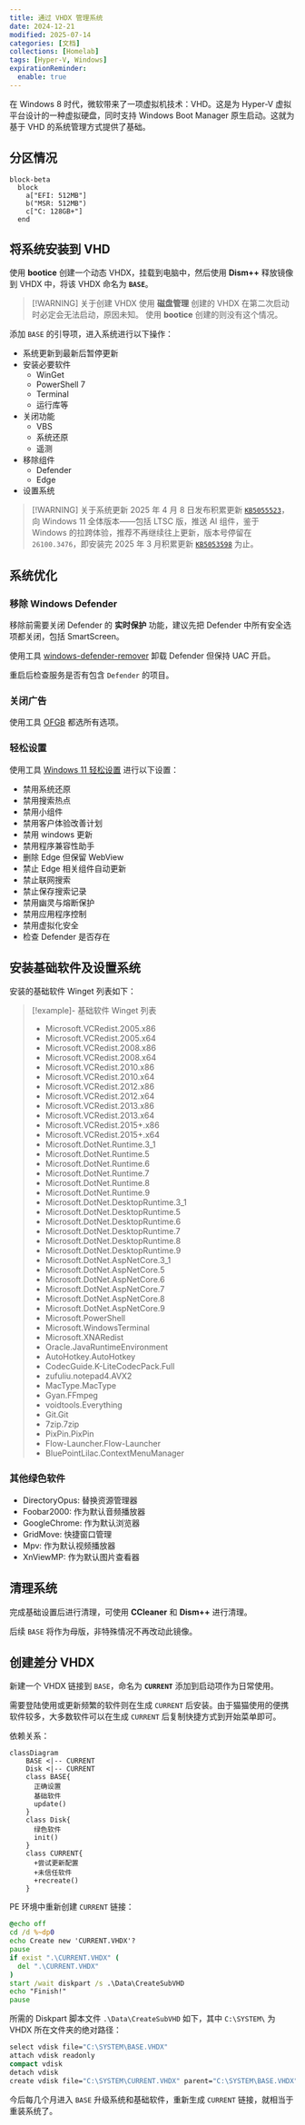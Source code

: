 ```yaml
---
title: 通过 VHDX 管理系统
date: 2024-12-21
modified: 2025-07-14
categories: [文档]
collections: [Homelab]
tags: [Hyper-V, Windows]
expirationReminder:
  enable: true
---
```


在 Windows 8 时代，微软带来了一项虚拟机技术：VHD。这是为 Hyper-V 虚拟平台设计的一种虚拟硬盘，同时支持 Windows Boot Manager 原生启动。这就为基于 VHD 的系统管理方式提供了基础。

<!--more-->

## 分区情况

```mermaid
block-beta
  block
    a["EFI: 512MB"]
    b("MSR: 512MB")
    c["C: 128GB+"]
  end
```

## 将系统安装到 VHD

使用 **bootice** 创建一个动态 VHDX，挂载到电脑中，然后使用 **Dism++** 释放镜像到 VHDX 中，将该 VHDX 命名为 **`BASE`**。

> [!WARNING] 关于创建 VHDX
> 使用 **磁盘管理** 创建的 VHDX 在第二次启动时必定会无法启动，原因未知。
> 使用 **bootice** 创建的则没有这个情况。

添加 `BASE` 的引导项，进入系统进行以下操作：

- 系统更新到最新后暂停更新
- 安装必要软件
  - WinGet
  - PowerShell 7
  - Terminal
  - 运行库等
- 关闭功能
  - VBS
  - 系统还原
  - 遥测
- 移除组件
  - Defender
  - Edge
- 设置系统

> [!WARNING] 关于系统更新
> 2025 年 4 月 8 日发布积累更新 [`KB5055523`](https://www.catalog.update.microsoft.com/Search.aspx?q=KB5055523)，向 Windows 11 全体版本——包括 LTSC 版，推送 AI 组件，鉴于 Windows 的拉跨体验，推荐不再继续往上更新，版本号停留在 `26100.3476`，即安装完 2025 年 3 月积累更新 [`KB5053598`](https://www.catalog.update.microsoft.com/Search.aspx?q=KB5053598) 为止。

## 系统优化

### 移除 Windows Defender

移除前需要关闭 Defender 的 **实时保护** 功能，建议先把 Defender 中所有安全选项都关闭，包括 SmartScreen。

使用工具 [windows-defender-remover](https://github.com/ionuttbara/windows-defender-remover) 卸载 Defender 但保持 UAC 开启。

重启后检查服务是否有包含 `Defender` 的项目。

### 关闭广告

使用工具 [OFGB](https://github.com/xM4ddy/OFGB) 都选所有选项。

### 轻松设置

使用工具 [Windows 11 轻松设置](https://www.bilibili.com/opus/904672369138729017) 进行以下设置：

- 禁用系统还原
- 禁用搜索热点
- 禁用小组件
- 禁用客户体验改善计划
- 禁用 windows 更新
- 禁用程序兼容性助手
- 删除 Edge 但保留 WebView
- 禁止 Edge 相关组件自动更新
- 禁止联网搜索
- 禁止保存搜索记录
- 禁用幽灵与熔断保护
- 禁用应用程序控制
- 禁用虚拟化安全
- 检查 Defender 是否存在


## 安装基础软件及设置系统

安装的基础软件 Winget 列表如下：

> [!example]- 基础软件 Winget 列表
> - Microsoft.VCRedist.2005.x86
> - Microsoft.VCRedist.2005.x64
> - Microsoft.VCRedist.2008.x86
> - Microsoft.VCRedist.2008.x64
> - Microsoft.VCRedist.2010.x86
> - Microsoft.VCRedist.2010.x64
> - Microsoft.VCRedist.2012.x86
> - Microsoft.VCRedist.2012.x64
> - Microsoft.VCRedist.2013.x86
> - Microsoft.VCRedist.2013.x64
> - Microsoft.VCRedist.2015+.x86
> - Microsoft.VCRedist.2015+.x64
> - Microsoft.DotNet.Runtime.3_1
> - Microsoft.DotNet.Runtime.5
> - Microsoft.DotNet.Runtime.6
> - Microsoft.DotNet.Runtime.7
> - Microsoft.DotNet.Runtime.8
> - Microsoft.DotNet.Runtime.9
> - Microsoft.DotNet.DesktopRuntime.3_1
> - Microsoft.DotNet.DesktopRuntime.5
> - Microsoft.DotNet.DesktopRuntime.6
> - Microsoft.DotNet.DesktopRuntime.7
> - Microsoft.DotNet.DesktopRuntime.8
> - Microsoft.DotNet.DesktopRuntime.9
> - Microsoft.DotNet.AspNetCore.3_1
> - Microsoft.DotNet.AspNetCore.5
> - Microsoft.DotNet.AspNetCore.6
> - Microsoft.DotNet.AspNetCore.7
> - Microsoft.DotNet.AspNetCore.8
> - Microsoft.DotNet.AspNetCore.9
> - Microsoft.PowerShell
> - Microsoft.WindowsTerminal
> - Microsoft.XNARedist
> - Oracle.JavaRuntimeEnvironment
> - AutoHotkey.AutoHotkey
> - CodecGuide.K-LiteCodecPack.Full
> - zufuliu.notepad4.AVX2
> - MacType.MacType
> - Gyan.FFmpeg
> - voidtools.Everything
> - Git.Git
> - 7zip.7zip
> - PixPin.PixPin
> - Flow-Launcher.Flow-Launcher
> - BluePointLilac.ContextMenuManager

### 其他绿色软件

- DirectoryOpus: 替换资源管理器
- Foobar2000: 作为默认音频播放器
- GoogleChrome: 作为默认浏览器
- GridMove: 快捷窗口管理
- Mpv: 作为默认视频播放器
- XnViewMP: 作为默认图片查看器

## 清理系统

完成基础设置后进行清理，可使用 **CCleaner** 和 **Dism++** 进行清理。

后续 `BASE` 将作为母版，非特殊情况不再改动此镜像。

## 创建差分 VHDX

新建一个 VHDX 链接到 `BASE`，命名为 **`CURRENT`** 添加到启动项作为日常使用。

需要登陆使用或更新频繁的软件则在生成 `CURRENT` 后安装。由于猫猫使用的便携软件较多，大多数软件可以在生成 `CURRENT` 后复制快捷方式到开始菜单即可。

依赖关系：

```mermaid
classDiagram
    BASE <|-- CURRENT
    Disk <|-- CURRENT
    class BASE{
      正确设置
      基础软件
      update()
    }
    class Disk{
      绿色软件
      init()
    }
    class CURRENT{
      +尝试更新配置
      +未信任软件
      +recreate()
    }
```

PE 环境中重新创建 `CURRENT` 链接：

```bat
@echo off
cd /d %~dp0
echo Create new 'CURRENT.VHDX'?
pause
if exist ".\CURRENT.VHDX" (
  del ".\CURRENT.VHDX"
)
start /wait diskpart /s .\Data\CreateSubVHD
echo "Finish!"
pause
```

所需的 Diskpart 脚本文件 `.\Data\CreateSubVHD` 如下，其中 `C:\SYSTEM\` 为 VHDX 所在文件夹的绝对路径：

```bat
select vdisk file="C:\SYSTEM\BASE.VHDX"
attach vdisk readonly
compact vdisk
detach vdisk
create vdisk file="C:\SYSTEM\CURRENT.VHDX" parent="C:\SYSTEM\BASE.VHDX"
```

今后每几个月进入 `BASE` 升级系统和基础软件，重新生成 `CURRENT` 链接，就相当于重装系统了。